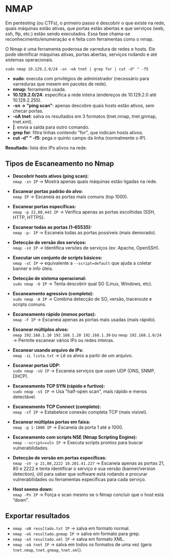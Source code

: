 # NMAP

Em pentesting (ou CTFs), o primeiro passo é descobrir o que existe na rede, quais máquinas estão ativas, que portas estão abertas e que serviços (web, ssh, ftp, etc.) estão sendo executados. Essa fase chama-se reconhecimento/enumeração e é feita com ferramentas como o nmap. 

O Nmap é uma ferramenta poderosa de varredura de redes e hosts. Ele pode identificar máquinas ativas, portas abertas, serviços rodando e até sistemas operacionais.

`sudo nmap 10.129.2.0/24 -sn -oA tnet | grep for | cut -d" " -f5`

- **sudo**: executa com privilégios de administrador (necessário para varreduras que mexem em pacotes de rede).  
- **nmap**: ferramenta usada.  
- **10.129.2.0/24**: especifica a rede inteira (endereços de 10.129.2.0 até 10.129.2.255).  
- **-sn → "ping scan"**: apenas descobre quais hosts estão ativos, sem checar portas.  
- **-oA tnet**: salva os resultados em 3 formatos (tnet.nmap, tnet.gnmap, tnet.xml).  
- **|**: envia a saída para outro comando.  
- **grep for**: filtra linhas contendo "for", que indicam hosts ativos.  
- **cut -d" " -f5**: pega o quinto campo da linha (normalmente o IP).

**Resultado:** lista dos IPs ativos na rede.

## Tipos de Escaneamento no Nmap

- **Descobrir hosts ativos (ping scan):**  
  `nmap -sn IP` → Mostra apenas quais máquinas estão ligadas na rede.

- **Escanear portas padrão do alvo:**  
  `nmap IP` → Escaneia as portas mais comuns (top 1000).

- **Escanear portas específicas:**  
  `nmap -p 22,80,443 IP` → Verifica apenas as portas escolhidas (SSH, HTTP, HTTPS).

- **Escanear todas as portas (1–65535):**  
  `nmap -p- IP` → Escaneia todas as portas possíveis (mais demorado).

- **Detecção de versão dos serviços:**  
  `nmap -sV IP` → Identifica versões de serviços (ex: Apache, OpenSSH).

- **Executar um conjunto de scripts básicos:**  
  `nmap -sC IP` → equivalente a `--script=default` que ajuda a coletar banner e info úteis. 

- **Detecção de sistema operacional:**  
  `sudo nmap -O IP` → Tenta descobrir qual SO (Linux, Windows, etc).

- **Escaneamento agressivo (completo):**  
  `sudo nmap -A IP` → Combina detecção de SO, versão, traceroute e scripts comuns.

- **Escaneamento rápido (menos portas):**  
  `nmap -F IP` → Escaneia apenas as portas mais usadas (mais rápido).

- **Escanear múltiplos alvos:**  
  `nmap 192.168.1.10 192.168.1.20 192.168.1.30` ou `nmap 192.168.1.0/24` → Permite escanear vários IPs ou redes inteiras.

- **Escanear usando arquivo de IPs:**  
  `nmap -iL lista.txt` → Lê os alvos a partir de um arquivo.

- **Escanear portas UDP:**  
  `sudo nmap -sU IP` → Escaneia serviços que usam UDP (DNS, SNMP, DHCP).

- **Escaneamento TCP SYN (rápido e furtivo):**  
  `sudo nmap -sS IP` → Usa "half-open scan", mais rápido e menos detectável.

- **Escaneamento TCP Connect (completo):**  
  `nmap -sT IP` → Estabelece conexão completa TCP (mais visível).

- **Escanear múltiplas portas em faixa:**  
  `nmap -p 1-1000 IP` → Escaneia da porta 1 até a 1000.

- **Escaneamento com scripts NSE (Nmap Scripting Engine):**  
  `nmap --script=vuln IP` → Executa scripts prontos para buscar vulnerabilidades.

- **Detecção de versão em portas específicas:**  
  `nmap -sV -p 21,80,2222 10.201.41.227` → Escaneia apenas as portas 21, 80 e 2222 e tenta identificar o serviço e sua versão (banner/version detection), útil para saber que software está rodando e procurar vulnerabilidades ou ferramentas específicas para cada serviço.

- **Host seems down:**  
  `nmap -Pn IP` → Força o scan mesmo se o Nmap concluir que o host está “down”. 

## Exportar resultados

- `nmap -oN resultado.txt IP` → salva em formato normal.  
- `nmap -oG resultado.gnmap IP` → salva em formato para grep.  
- `nmap -oX resultado.xml IP` → salva em formato XML.  
- `nmap -oA tnet IP` → salva em todos os formatos de uma vez (gera `tnet.nmap`, `tnet.gnmap`, `tnet.xml`).

